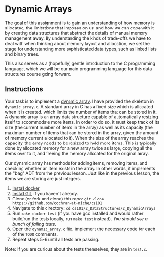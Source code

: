 # Dynamic Arrays

The goal of this assignment is to gain an understanding of how memory is
allocated, the limitations that imposes on us, and how we can cope with it by
creating data structures that abstract the details of manual memory management
away. By understanding the kinds of trade-offs we have to deal with when
thinking about memory layout and allocation, we set the stage for understanding
more sophisticated data types, such as linked lists and binary trees.

This also serves as a (hopefully) gentle introduction to the C programming
language, which we will be our main programming language for this data
structures course going forward.

## Instructions

Your task is to implement a [dynamic
array](https://en.wikipedia.org/wiki/Dynamic_array). I have provided the
skeleton in `dynamic_array.c`. A standard array in C has a fixed size which is
allocated when it is created, which limits the number of items that can be
stored in it. A dynamic array is an array data structure capable of
automatically resizing itself to accommodate more items. In order to do so, it
must keep track of its size (the current number of items in the array) as well
as its capacity (the maximum number of items that can be stored in the array,
given the amount of memory current allocated to it). When the size of the array
reaches the capacity, the array needs to be resized to hold more items. This is
typically done by allocated memory for a new array twice as large, copying all
the items over to it, and freeing the memory allocated for the original array.

Our dynamic array has methods for adding items, removing items, and
checking whether an item exists in the array. In other words, it implements the
"bag" ADT from the previous lesson. Just like in the previous lesson, the items
we are storing are just integers.

1. [Install docker](https://docs.docker.com/install/)
2. [Install Git](https://git-scm.com/book/en/v2/Getting-Started-Installing-Git),
   if you haven't already.
3. Clone (or fork and clone) this repo: `git clone https://github.com/cochran-at-niche/cs101`
4. Navigate to this directory: `cd cs101/2_DataStructures/2_DynamicArrays`
5. Run `make docker-test` (if you have gcc installed and would rather build/run
   the tests locally, run `make test` instead). *You should see a bunch of
   failing tests*.
6. Open the `dynamic_array.c` file. Implement the necessary code for each of the
   `TODO` comments.
7. Repeat steps 5-6 until all tests are passing.

Note: If you are curious about the tests themselves, they are in `test.c`.
